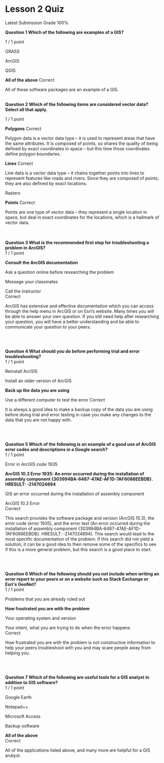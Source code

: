 # Lesson 2 Quiz
Latest Submission Grade 100%
<br/>

**Question 1 Which of the following are examples of a GIS?**

1 / 1 point

GRASS

ArcGIS

QGIS

**All of the above**
Correct

All of these software
packages are an example of a GIS.
<br/>
<br/>


**Question 2 Which of the following items are considered vector data? Select all that apply.**

1 / 1 point

**Polygons**
Correct

Polygon data is a
vector data type – it is used to represent areas that have the same attributes.
It is composed of points, so shares the quality of being defined by exact
coordinates in space – but this time those coordinates define polygon
boundaries.    

**Lines**
Correct

Line data is a vector
data type – it chains together points into lines to represent features like roads
and rivers. Since they are composed of points, they are also defined by exact
locations.    

Rasters

**Points**
Correct

Points are one type of
vector data – they represent a single location in space, but deal in exact
coordinates for the locations, which is a hallmark of vector data.    
<br/>
<br/>

**Question 3 What is the recommended first step for troubleshooting a problem in ArcGIS?**    
1 / 1 point

**Consult the ArcGIS documentation**    

Ask a question online
before researching the problem    

Message your classmates    

Call the instructor    
Correct

ArcGIS has
extensive and effective documentation which you can access through the help
menu in ArcGIS or on Esri’s website. Many times you will be able to answer your
own question. If you still need help after researching your question, you will
have a better understanding and be able to communicate your question to your
peers.    

<br/>
<br/>

**Question 4 What should you do before performing trial and error troubleshooting?**    
1 / 1 point

Reinstall ArcGIS

Install an older version of ArcGIS

**Back up the data you are using**

Use a different computer to test the error
Correct

It is always a
good idea to make a backup copy of the data you are using before doing trial
and error testing in case you make any changes to the data that you are not
happy with.    





<br/>
<br/>

**Question 5 Which of the following is an example of a good use of ArcGIS error codes and descriptions in a Google search?**     
1 / 1 point

Error in ArcGIS code 1935    

**ArcGIS 10.3 Error 1935: An error occurred during the installation of assembly component {303994BA-6487-47AE-AF1D-7AF6088EEBDB}. HRESULT: -2147024894**

GIS an error occurred
during the installation of assembly component    

ArcGIS 10.3 Error    
Correct

This search provides the software package and version (ArcGIS 10.3), the error code (error 1935), and the error text (An error occurred during the installation of assembly component {303994BA-6487-47AE-AF1D-7AF6088EEBDB}. HRESULT: -2147024894). This search would lead to the most specific documentation of the problem. If this search did not yield a solution, it can be a good idea to then remove some of the specifics to see if this is a more general problem, but this search is a good place to start.



<br/>
<br/>


**Question 6 Which of the following should you not include when writing an error report to your peers or on a website such as Stack Exchange or Esri's GeoNet?**    
1 / 1 point

Problems that you are
already ruled out    

**How frustrated you are with
the problem**    

Your operating system and
version    

Your intent, what you are
trying to do when the error happens    
Correct

How frustrated you
are with the problem is not constructive information to help your peers
troubleshoot with you and may scare people away from helping you.    



<br/>
<br/>

**Question 7 Which of the following are useful tools for a GIS analyst in addition to GIS software?**    
1 / 1 point

Google Earth    

Notepad++    

Microsoft Access    

Backup software

**All of the above**    
Correct

All of the applications
listed above, and many more are helpful for a GIS analyst.    












